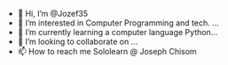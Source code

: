 - 👋 Hi, I’m @Jozef35
- 👀 I’m interested in Computer Programming and tech. ...
- 🌱 I’m currently learning a computer language Python...
- 💞️ I’m looking to collaborate on ...
- 📫 How to reach me Sololearn @ Joseph Chisom
<!---
Jozef35/Jozef35 is a ✨ special ✨ repository because its `README.md` (this file) appears on your GitHub profile.
You can click the Preview link to take a look at your changes.
--->
